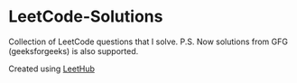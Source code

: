 # LeetCode-Solutions
Collection of LeetCode questions that I solve.
P.S. Now solutions from GFG (geeksforgeeks) is also supported.


Created using [LeetHub](https://github.com/QasimWani/LeetHub)
